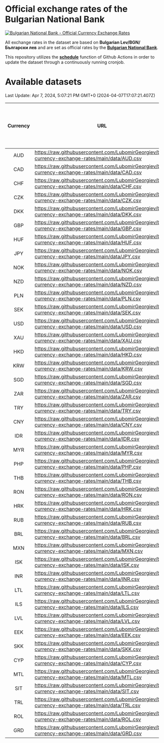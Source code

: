 # Official exchange rates of the Bulgarian National Bank

[![Bulgarian National Bank - Official Currency Exchange Rates](https://github.com/LubomirGeorgiev/bnb-currency-exchange-rates/actions/workflows/update-rates.yml/badge.svg?branch=main)](https://github.com/LubomirGeorgiev/bnb-currency-exchange-rates/actions/workflows/update-rates.yml)

All exchange rates in the dataset are based on **Bulgarian Lev/BGN/Български лев** and are set as official rates by the [**Bulgarian National Bank**](https://www.bnb.bg/Statistics/StExternalSector/StExchangeRates/StERForeignCurrencies/index.htm?toLang=_EN).

This repository utilizes the [**schedule**](https://docs.github.com/en/actions/reference/events-that-trigger-workflows) function of Github Actions in order to update the dataset through a continuously running cronjob.

# Available datasets

<!-- START LINKS (DO NOT EVER FU*ING DELETE THIS COMMENT FOR THE LOVE OF YOUR LIFE!!! IF YOU ARE CURIOS HOW IT WORKS, YOU CAN HAVE A LOOK AT ./src/updateReadme.ts) -->

Last Update: Apr 7, 2024, 5:07:21 PM GMT+0 (2024-04-07T17:07:21.407Z)

| Currency | URL                                                                                             | Number of records | Number of missing days that were filled in |
| :------: | ----------------------------------------------------------------------------------------------- | :---------------: | :----------------------------------------: |
|   AUD    | https://raw.githubusercontent.com/LubomirGeorgiev/bnb-currency-exchange-rates/main/data/AUD.csv |       8821        |                    2726                    |
|   CAD    | https://raw.githubusercontent.com/LubomirGeorgiev/bnb-currency-exchange-rates/main/data/CAD.csv |       8821        |                    2726                    |
|   CHF    | https://raw.githubusercontent.com/LubomirGeorgiev/bnb-currency-exchange-rates/main/data/CHF.csv |       8821        |                    2726                    |
|   CZK    | https://raw.githubusercontent.com/LubomirGeorgiev/bnb-currency-exchange-rates/main/data/CZK.csv |       8821        |                    2726                    |
|   DKK    | https://raw.githubusercontent.com/LubomirGeorgiev/bnb-currency-exchange-rates/main/data/DKK.csv |       8821        |                    2726                    |
|   GBP    | https://raw.githubusercontent.com/LubomirGeorgiev/bnb-currency-exchange-rates/main/data/GBP.csv |       8821        |                    2726                    |
|   HUF    | https://raw.githubusercontent.com/LubomirGeorgiev/bnb-currency-exchange-rates/main/data/HUF.csv |       8821        |                    2726                    |
|   JPY    | https://raw.githubusercontent.com/LubomirGeorgiev/bnb-currency-exchange-rates/main/data/JPY.csv |       8821        |                    2726                    |
|   NOK    | https://raw.githubusercontent.com/LubomirGeorgiev/bnb-currency-exchange-rates/main/data/NOK.csv |       8821        |                    2726                    |
|   NZD    | https://raw.githubusercontent.com/LubomirGeorgiev/bnb-currency-exchange-rates/main/data/NZD.csv |       8821        |                    2726                    |
|   PLN    | https://raw.githubusercontent.com/LubomirGeorgiev/bnb-currency-exchange-rates/main/data/PLN.csv |       8821        |                    2726                    |
|   SEK    | https://raw.githubusercontent.com/LubomirGeorgiev/bnb-currency-exchange-rates/main/data/SEK.csv |       8821        |                    2726                    |
|   USD    | https://raw.githubusercontent.com/LubomirGeorgiev/bnb-currency-exchange-rates/main/data/USD.csv |       8821        |                    2726                    |
|   XAU    | https://raw.githubusercontent.com/LubomirGeorgiev/bnb-currency-exchange-rates/main/data/XAU.csv |       8821        |                    2728                    |
|   HKD    | https://raw.githubusercontent.com/LubomirGeorgiev/bnb-currency-exchange-rates/main/data/HKD.csv |       8519        |                    2635                    |
|   KRW    | https://raw.githubusercontent.com/LubomirGeorgiev/bnb-currency-exchange-rates/main/data/KRW.csv |       8519        |                    2635                    |
|   SGD    | https://raw.githubusercontent.com/LubomirGeorgiev/bnb-currency-exchange-rates/main/data/SGD.csv |       8519        |                    2635                    |
|   ZAR    | https://raw.githubusercontent.com/LubomirGeorgiev/bnb-currency-exchange-rates/main/data/ZAR.csv |       8519        |                    2635                    |
|   TRY    | https://raw.githubusercontent.com/LubomirGeorgiev/bnb-currency-exchange-rates/main/data/TRY.csv |       7001        |                    2165                    |
|   CNY    | https://raw.githubusercontent.com/LubomirGeorgiev/bnb-currency-exchange-rates/main/data/CNY.csv |       6881        |                    2129                    |
|   IDR    | https://raw.githubusercontent.com/LubomirGeorgiev/bnb-currency-exchange-rates/main/data/IDR.csv |       6881        |                    2129                    |
|   MYR    | https://raw.githubusercontent.com/LubomirGeorgiev/bnb-currency-exchange-rates/main/data/MYR.csv |       6881        |                    2129                    |
|   PHP    | https://raw.githubusercontent.com/LubomirGeorgiev/bnb-currency-exchange-rates/main/data/PHP.csv |       6881        |                    2129                    |
|   THB    | https://raw.githubusercontent.com/LubomirGeorgiev/bnb-currency-exchange-rates/main/data/THB.csv |       6881        |                    2129                    |
|   RON    | https://raw.githubusercontent.com/LubomirGeorgiev/bnb-currency-exchange-rates/main/data/RON.csv |       6822        |                    2111                    |
|   HRK    | https://raw.githubusercontent.com/LubomirGeorgiev/bnb-currency-exchange-rates/main/data/HRK.csv |       6419        |                    1983                    |
|   RUB    | https://raw.githubusercontent.com/LubomirGeorgiev/bnb-currency-exchange-rates/main/data/RUB.csv |       6117        |                    1888                    |
|   BRL    | https://raw.githubusercontent.com/LubomirGeorgiev/bnb-currency-exchange-rates/main/data/BRL.csv |       5911        |                    1832                    |
|   MXN    | https://raw.githubusercontent.com/LubomirGeorgiev/bnb-currency-exchange-rates/main/data/MXN.csv |       5911        |                    1832                    |
|   ISK    | https://raw.githubusercontent.com/LubomirGeorgiev/bnb-currency-exchange-rates/main/data/ISK.csv |       5822        |                    1805                    |
|   INR    | https://raw.githubusercontent.com/LubomirGeorgiev/bnb-currency-exchange-rates/main/data/INR.csv |       5544        |                    1718                    |
|   LTL    | https://raw.githubusercontent.com/LubomirGeorgiev/bnb-currency-exchange-rates/main/data/LTL.csv |       5155        |                    1584                    |
|   ILS    | https://raw.githubusercontent.com/LubomirGeorgiev/bnb-currency-exchange-rates/main/data/ILS.csv |       4818        |                    1497                    |
|   LVL    | https://raw.githubusercontent.com/LubomirGeorgiev/bnb-currency-exchange-rates/main/data/LVL.csv |       4790        |                    1470                    |
|   EEK    | https://raw.githubusercontent.com/LubomirGeorgiev/bnb-currency-exchange-rates/main/data/EEK.csv |       4000        |                    1226                    |
|   SKK    | https://raw.githubusercontent.com/LubomirGeorgiev/bnb-currency-exchange-rates/main/data/SKK.csv |       2970        |                    912                     |
|   CYP    | https://raw.githubusercontent.com/LubomirGeorgiev/bnb-currency-exchange-rates/main/data/CYP.csv |       2906        |                    890                     |
|   MTL    | https://raw.githubusercontent.com/LubomirGeorgiev/bnb-currency-exchange-rates/main/data/MTL.csv |       2604        |                    799                     |
|   SIT    | https://raw.githubusercontent.com/LubomirGeorgiev/bnb-currency-exchange-rates/main/data/SIT.csv |       2544        |                    780                     |
|   TRL    | https://raw.githubusercontent.com/LubomirGeorgiev/bnb-currency-exchange-rates/main/data/TRL.csv |       1818        |                    559                     |
|   ROL    | https://raw.githubusercontent.com/LubomirGeorgiev/bnb-currency-exchange-rates/main/data/ROL.csv |       1697        |                    524                     |
|   GRD    | https://raw.githubusercontent.com/LubomirGeorgiev/bnb-currency-exchange-rates/main/data/GRD.csv |        361        |                    109                     |

<!-- END LINKS (DO NOT EVER FU*ING DELETE THIS COMMENT FOR THE LOVE OF YOUR LIFE!!! IF YOU ARE CURIOS HOW IT WORKS, YOU CAN HAVE A LOOK AT ./src/updateReadme.ts) -->
